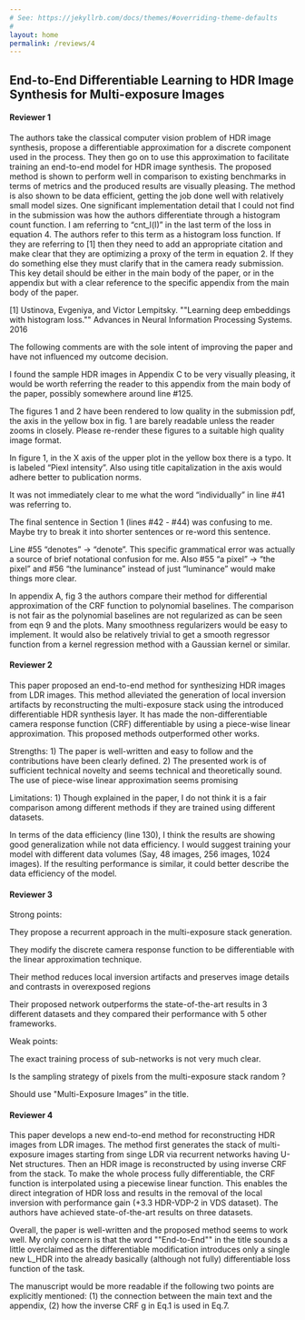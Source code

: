 ```yaml
---
# See: https://jekyllrb.com/docs/themes/#overriding-theme-defaults
#
layout: home
permalink: /reviews/4
---
```


## End-to-End Differentiable Learning to HDR Image Synthesis for Multi-exposure Images

#### Reviewer 1
The authors take the classical computer vision problem of HDR image synthesis, propose a differentiable approximation for a discrete component used in the process. They then go on to use this approximation to facilitate training an end-to-end model for HDR image synthesis. The proposed method is shown to perform well in comparison to existing benchmarks in terms of metrics and the produced results are visually pleasing. The method is also shown to be data efficient, getting the job done well with relatively small model sizes. One significant implementation detail that I could not find in the submission was how the authors differentiate through a histogram count function. I am referring to “cnt_l(I)” in the last term of the loss in equation 4. The authors refer to this term as a histogram loss function. If they are referring to [1] then they need to add an appropriate citation and make clear that they are optimizing a proxy of the term in equation 2. If they do something else they must clarify that in the camera ready submission. This key detail should be either in the main body of the paper, or in the appendix but with a clear reference to the specific appendix from the main body of the paper.

[1] Ustinova, Evgeniya, and Victor Lempitsky. ""Learning deep embeddings with histogram loss."" Advances in Neural Information Processing Systems. 2016

The following comments are with the sole intent of improving the paper and have not influenced my outcome decision.

I found the sample HDR images in Appendix C to be very visually pleasing, it would be worth referring the reader to this appendix from the main body of the paper, possibly somewhere around line #125.

The figures 1 and 2 have been rendered to low quality in the submission pdf, the axis in the yellow box in fig. 1 are barely readable unless the reader zooms in closely. Please re-render these figures to a suitable high quality image format.

In figure 1, in the X axis of the upper plot in the yellow box there is a typo. It is labeled “Piexl intensity”. Also using title capitalization in the axis would adhere better to publication norms.

It was not immediately clear to me what the word “individually” in line #41 was referring to.

The final sentence in Section 1 (lines #42 - #44) was confusing to me. Maybe try to break it into shorter sentences or re-word this sentence.

Line #55 “denotes” -> “denote”. This specific grammatical error was actually a source of brief notational confusion for me. Also #55 “a pixel” -> “the pixel” and #56 “the luminance” instead of just “luminance” would make things more clear.

In appendix A, fig 3 the authors compare their method for differential approximation of the CRF function to polynomial baselines. The comparison is not fair as the polynomial baselines are not regularized as can be seen from eqn 9 and the plots. Many smoothness regularizers would be easy to implement. It would also be relatively trivial to get a smooth regressor function from a kernel regression method with a Gaussian kernel or similar.

#### Reviewer 2
This paper proposed an end-to-end method for synthesizing HDR images from LDR images. This method alleviated the generation of local inversion artifacts by reconstructing the multi-exposure stack using the introduced differentiable HDR synthesis layer. It has made the non-differentiable camera response function (CRF) differentiable by using a piece-wise linear approximation. This proposed methods outperformed other works.

Strengths:
    1) The paper is well-written and easy to follow and the contributions have been clearly defined.
    2) The presented work is of sufficient technical novelty and seems technical and theoretically sound. The use of piece-wise linear approximation seems promising

Limitations:
    1) Though explained in the paper, I do not think it is a fair comparison among different methods if they are trained using different datasets.

In terms of the data efficiency (line 130), I think the results are showing good generalization while not data efficiency. I would suggest training your model with different data volumes (Say, 48 images, 256 images, 1024 images). If the resulting performance is similar, it could better describe the data efficiency of the model.

#### Reviewer 3
Strong points:

They propose a recurrent approach in the multi-exposure stack generation.

They  modify the discrete camera response function to be differentiable with the linear approximation technique.

Their  method reduces local inversion artifacts and preserves image details and contrasts in overexposed regions

Their proposed network outperforms the state-of-the-art results in 3 different datasets and they compared their performance with 5 other frameworks.

Weak points:

The exact training process of sub-networks is not very much clear.

Is the sampling strategy of pixels from the multi-exposure stack random ?

Should use  "Multi-Exposure Images” in the title.

#### Reviewer 4
This paper develops a new end-to-end method for reconstructing HDR images from LDR images. The method first generates the stack of multi-exposure images starting from singe LDR via recurrent networks having U-Net structures. Then an HDR image is reconstructed by using inverse CRF from the stack. To make the whole process fully differentiable, the CRF function is interpolated using a piecewise linear function. This enables the direct integration of HDR loss and results in the removal of the local inversion with performance gain (+3.3 HDR-VDP-2 in VDS dataset). The authors have achieved state-of-the-art results on three datasets.

Overall, the paper is well-written and the proposed method seems to work well. My only concern is that the word ""End-to-End"" in the title sounds a little overclaimed as the differentiable modification introduces only a single new L_HDR into the already basically (although not fully) differentiable loss function of the task.

The manuscript would be more readable if the following two points are explicitly mentioned: (1) the connection between the main text and the appendix, (2) how the inverse CRF g in Eq.1 is used in Eq.7.
